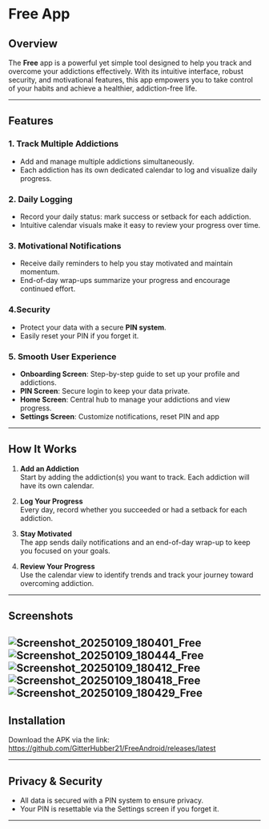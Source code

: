 # Free App

## Overview

The **Free** app is a powerful yet simple tool designed to help you track and overcome your addictions effectively. With its intuitive interface, robust security, and motivational features, this app empowers you to take control of your habits and achieve a healthier, addiction-free life.

---

## Features

### 1. Track Multiple Addictions
- Add and manage multiple addictions simultaneously.
- Each addiction has its own dedicated calendar to log and visualize daily progress.

### 2. Daily Logging
- Record your daily status: mark success or setback for each addiction.
- Intuitive calendar visuals make it easy to review your progress over time.

### 3. Motivational Notifications
- Receive daily reminders to help you stay motivated and maintain momentum.
- End-of-day wrap-ups summarize your progress and encourage continued effort.

### 4.Security
- Protect your data with a secure **PIN system**.
- Easily reset your PIN if you forget it.

### 5. Smooth User Experience
- **Onboarding Screen**: Step-by-step guide to set up your profile and addictions.
- **PIN Screen**: Secure login to keep your data private.
- **Home Screen**: Central hub to manage your addictions and view progress.
- **Settings Screen**: Customize notifications, reset PIN and app

---

## How It Works

1. **Add an Addiction**  
   Start by adding the addiction(s) you want to track. Each addiction will have its own calendar.

2. **Log Your Progress**  
   Every day, record whether you succeeded or had a setback for each addiction.

3. **Stay Motivated**  
   The app sends daily notifications and an end-of-day wrap-up to keep you focused on your goals.

4. **Review Your Progress**  
   Use the calendar view to identify trends and track your journey toward overcoming addiction.

---

## Screenshots
![Screenshot_20250109_180401_Free](https://github.com/user-attachments/assets/110a6a69-f0d5-48e0-91bd-3df91dc67e6d)
![Screenshot_20250109_180444_Free](https://github.com/user-attachments/assets/78e4cf6a-ea90-46a9-b365-43741994fb25)
![Screenshot_20250109_180412_Free](https://github.com/user-attachments/assets/5b92e7d6-5495-4f48-ab71-e79509460eaa)
![Screenshot_20250109_180418_Free](https://github.com/user-attachments/assets/00578421-4c1c-4b2d-9cf6-792a46c21fca)
![Screenshot_20250109_180429_Free](https://github.com/user-attachments/assets/cea8b319-b824-424d-ad1a-38d94d49ef29)
---
## Installation
Download the APK via the link: https://github.com/GitterHubber21/FreeAndroid/releases/latest

---

## Privacy & Security
- All data is secured with a PIN system to ensure privacy.
- Your PIN is resettable via the Settings screen if you forget it.

---


